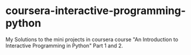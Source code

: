 # coursera-interactive-programming-python
My Solutions to the mini projects in coursera course "An Introduction to Interactive Programming in Python" Part 1 and 2.
